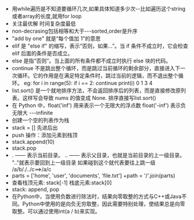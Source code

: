+ 用while遍历是不知道要循环几次,如果具体知道多少次--比如遍历这个string或者array的长度,就用for loop
+ 关注最优解 时间复杂度最低
+ non-decrasing包括相等和大于---sorted,order是升序
+  "add by one" 就是“每个值加 1”的意思
+  elif 是 "else if" 的缩写，表示“否则，如果...”。当 if 条件不成立时，它会检查 elif 后面的条件是否成立。
+  else 是指“否则”。当上面的所有条件都不成立时执行 else 块的代码。
+  continue 不是跳出整个循环，而是跳过当前循环的剩余部分，直接进入下一次循环。它的作用是在满足特定条件时，跳过当前的逻辑，而不退出整个循环。
  eg: for i in range(5):
    if i == 2:
        continue
    print(i)
0 
1
3
4
+ list.sort() 是一个就地排序方法，不会返回排序后的列表，而是直接修改原列表。这样写会导致 nums 的值变成 None. 排序直接写list.sort()
+ 在 Python 中，float('inf') 用来表示一个无限大的浮点数 float('-inf') 表示负无限大  ---infinite
+ 创建一个空的列表作为栈
+ stack = [] 先进后出
+ push 操作：添加元素到栈顶
+ stack.append(10)
+ stack.pop
+ . —— 表示当前目录。 
.. —— 表示父目录，也就是当前目录的上一级目录。  ".."就表示要回到上一级目录 如果碰到这个就代表要往上跳一级   /a/b/./../c==>/a/c
+ parts = ['home', 'user', 'documents', 'file.txt']
+path = '/'.join(parts)
+ 查看栈顶元素: stack[-1] 栈底元素:stack[0]
+ stack: append, pop
+ 在Python中，当使用负数进行除法时，结果向零取整的方式与C++或Java不同。Python中使用的是向负无穷取整，因此需要特别处理，使结果总是向零取整。可以通过使用int(a / b)来实现。
